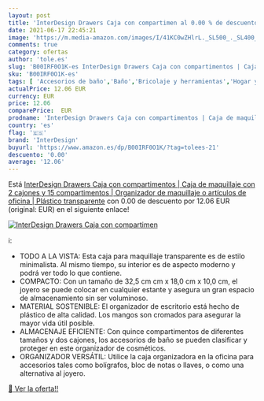 ```yaml
---
layout: post
title: 'InterDesign Drawers Caja con compartimen al 0.00 % de descuento'
date: 2021-06-17 22:45:21
image: 'https://m.media-amazon.com/images/I/41KC0wZHlrL._SL500_._SL400_.jpg'
comments: true
category: ofertas
author: 'tole.es'
slug: 'B00IRF0O1K-es InterDesign Drawers Caja con compartimentos | Caja de...'
sku: 'B00IRF0O1K-es'
tags: [ 'Accesorios de baño','Baño','Bricolaje y herramientas','Hogar y cocina','interdesign','maquillaje', ]
actualPrice: 12.06 EUR
currency: EUR
price: 12.06
comparePrice:  EUR
prodname: 'InterDesign Drawers Caja con compartimentos | Caja de maquillaje con 2 cajones y 15 compartimentos | Organizador de maquillaje o artículos de oficina | Plástico transparente'
country: 'es'
flag: '🇪🇸'
brand: 'InterDesign'
buyurl: 'https://www.amazon.es/dp/B00IRF0O1K/?tag=tolees-21'
descuento: '0.00'
average: '12.06'
---
```


Está [InterDesign Drawers Caja con compartimentos | Caja de maquillaje con 2 cajones y 15 compartimentos | Organizador de maquillaje o artículos de oficina | Plástico transparente](https://www.amazon.es/dp/B00IRF0O1K/?tag=tolees-21) con 0.00 de descuento por 12.06 EUR (original:  EUR) en el siguiente enlace!

[![InterDesign Drawers Caja con compartimen](https://m.media-amazon.com/images/I/41KC0wZHlrL._SL500_._SL400_.jpg)](https://www.amazon.es/dp/B00IRF0O1K/?tag=tolees-21)

ℹ️:

- TODO A LA VISTA: Esta caja para maquillaje transparente es de estilo minimalista. Al mismo tiempo, su interior es de aspecto moderno y podrá ver todo lo que contiene.
- COMPACTO: Con un tamaño de 32,5 cm cm x 18,0 cm x 10,0 cm, el joyero se puede colocar en cualquier estante y asegura un gran espacio de almacenamiento sin ser voluminoso.
- MATERIAL SOSTENIBLE: El organizador de escritorio está hecho de plástico de alta calidad. Los mangos son cromados para asegurar la mayor vida útil posible.
- ALMACENAJE EFICIENTE: Con quince compartimentos de diferentes tamaños y dos cajones, los accesorios de baño se pueden clasificar y proteger en este organizador de cosméticos.
- ORGANIZADOR VERSÁTIL: Utilice la caja organizadora en la oficina para accesorios tales como bolígrafos, bloc de notas o llaves, o como una alternativa al joyero.

[🛒 Ver la oferta!!](https://www.amazon.es/dp/B00IRF0O1K/?tag=tolees-21)
